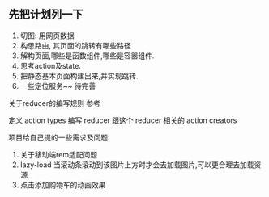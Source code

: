 ## 先把计划列一下

1. 切图: 用网页数据
2. 构思路由, 其页面的跳转有哪些路径
3. 解构页面,哪些是函数组件,哪些是容器组件.
4. 思考action及state.
5. 把静态基本页面构建出来,并实现跳转.
6. 一些定位服务~~  待完善


关于reducer的编写规则 参考  

定义 action types
编写 reducer
跟这个 reducer 相关的 action creators

项目给自己提的一些需求及问题:  
1. 关于移动端rem适配问题
2. lazy-load 当滚动条滚动到该图片上方时才会去加载图片,可以更合理去加载资源
3. 点击添加购物车的动画效果